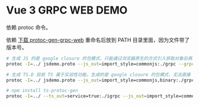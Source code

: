# Vue 3 GRPC WEB DEMO

依赖 protoc 命令。

依赖 [下载 protoc-gen-grpc-web](https://github.com/grpc/grpc-web/releases)
重命名后放到 PATH 目录里面，因为文件带了版本号。

```bash
# 生成 JS 的是 google closure 的包模式，只能通过浏览器原生的方式引入获取对象后再由 vue 去调用。
protoc -I=../ jsdemo.proto --js_out=import_style=commonjs:./grpc --grpc-web_out=import_style=commonjs,mode=grpcwebtext:./grpc

# 生成 TS.D 目前 TS 属于实验性功能。生成的是 google closure 的包模式，无法直接 ES import
protoc -I=../ jsdemo.proto --js_out=import_style=commonjs,binary:./grpc --grpc-web_out=import_style=typescript,mode=grpcweb:./grpc
```

```bash
# npm install ts-protoc-gen
protoc -I=../ --ts_out=service=true:./igrpc --js_out=import_style=commonjs,binary:./igrpc jsdemo.proto
```